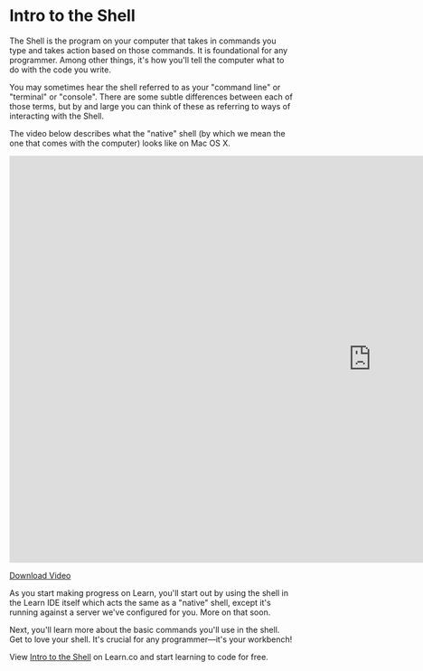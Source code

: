 # Intro to the Shell

The Shell is the program on your computer that takes in commands you type and takes action based on those commands. It is foundational for any programmer. Among other things, it's how you'll tell the computer what to do with the code you write. 

You may sometimes hear the shell referred to as your "command line" or "terminal" or "console". There are some subtle differences between each of those terms, but by and large you can think of these as referring to ways of interacting with the Shell. 

The video below describes what the "native" shell (by which we mean the one that comes with the computer) looks like on Mac OS X. 

<iframe width="1280" height="720" src="https://www.youtube.com/embed/uxANgIcjmQg?rel=0&amp;showinfo=0&html5=1" frameborder="0" allowfullscreen></iframe>

[Download Video](http://flatiron-videos.s3.amazonaws.com/ironboard/welcome%20to%20the%20shell.mp4)

As you start making progress on Learn, you'll start out by using the shell in the Learn IDE itself which acts the same as a "native" shell, except it's running against a server we've configured for you. More on that soon.

Next, you'll learn more about the basic commands you'll use in the shell. Get to love your shell. It's crucial for any programmer—it's your workbench!

<p data-visibility='hidden'>View <a href='https://learn.co/lessons/intro-the-shell-ide'>Intro to the Shell</a> on Learn.co and start learning to code for free.</p>
